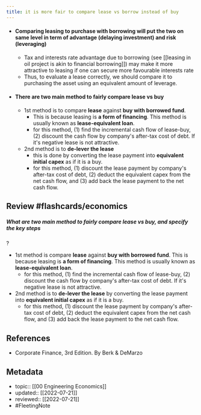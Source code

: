 ```yaml
---
title: it is more fair to compare lease vs borrow instead of buy
---
```

- #### Comparing leasing to purchase with borrowing will put the two on same level in term of advantage (delaying investment) and risk (leveraging)
	- Tax and interests rate advantage due to borrowing (see [[leasing in oil project is akin to financial borrowing]]) may make it more attractive to leasing if one can secure more favourable interests rate
	- Thus, to evaluate a lease correctly, we should compare it to purchasing the asset using an equivalent amount of leverage.
- #### There are two main method to fairly compare lease vs buy
    - 1st method is to compare **lease** against **buy with borrowed fund**.
        - This is because leasing is **a form of financing**. This method is usually known as **lease-equivalent loan**.
        - for this method, (1) find the incremental cash flow of lease-buy, (2) discount the cash flow by company's after-tax cost of debt. If it's negative lease is not attractive.
    - 2nd method is to **de-lever the lease**
        - this is done by converting the lease payment into **equivalent initial capex** as if it is a buy.
        - for this method, (1) discount the lease payment by company's after-tax cost of debt, (2) deduct the equivalent capex from the net cash flow, and (3) add back the lease payment to the net cash flow.

## Review #flashcards/economics 
##### What are two main method to fairly compare lease vs buy, and specify the key steps
?
- 1st method is compare **lease** against **buy with borrowed fund**. This is because leasing is **a form of financing**. This method is usually known as **lease-equivalent loan**.
    - for this method, (1) find the incremental cash flow of lease-buy, (2) discount the cash flow by company's after-tax cost of debt. If it's negative lease is not attractive.
- 2nd method is to **de-lever the lease** by converting the lease payment into **equivalent initial capex** as if it is a buy.
	- for this method, (1) discount the lease payment by company's after-tax cost of debt, (2) deduct the equivalent capex from the net cash flow, and (3) add back the lease payment to the net cash flow. <!--SR:!2022-10-29,29,170-->

## References
- Corporate Finance, 3rd Edition. By Berk & DeMarzo

## Metadata
- topic:: [[00 Engineering Economics]]
- updated:: [[2022-07-21]]
- reviewed:: [[2022-07-21]]
- #FleetingNote 
